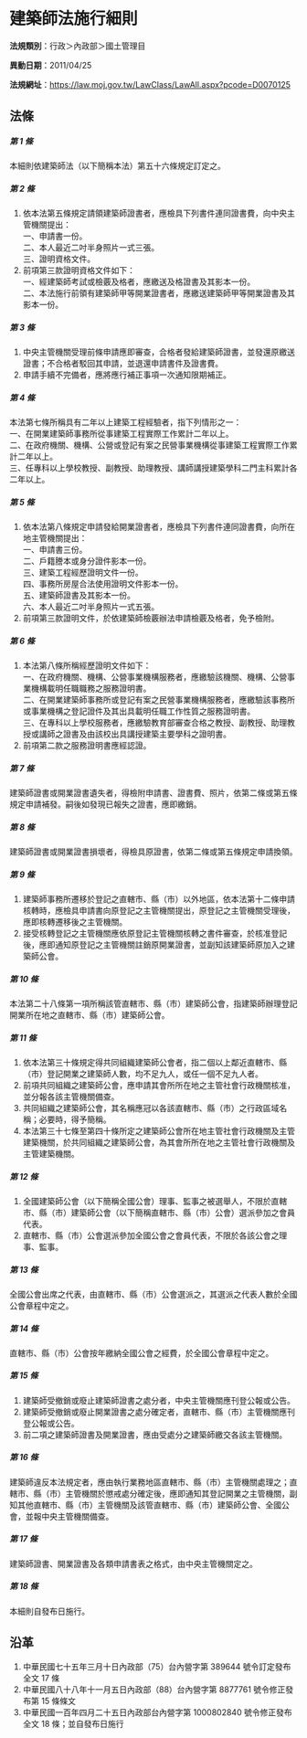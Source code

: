 # 建築師法施行細則


**法規類別**：行政＞內政部＞國土管理目

**異動日期**：2011/04/25  

**法規網址**：https://law.moj.gov.tw/LawClass/LawAll.aspx?pcode=D0070125



## 法條
##### 第 1 條
本細則依建築師法（以下簡稱本法）第五十六條規定訂定之。

##### 第 2 條
1. 依本法第五條規定請領建築師證書者，應檢具下列書件連同證書費，向中央主管機關提出：  
一、申請書一份。  
二、本人最近二吋半身照片一式三張。  
三、證明資格文件。
1. 前項第三款證明資格文件如下：  
一、經建築師考試或檢覈及格者，應繳送及格證書及其影本一份。  
二、本法施行前領有建築師甲等開業證書者，應繳送建築師甲等開業證書及其影本一份。

##### 第 3 條
1. 中央主管機關受理前條申請應即審查，合格者發給建築師證書，並發還原繳送證書；不合格者駁回其申請，並退還申請書件及證書費。
1. 申請手續不完備者，應將應行補正事項一次通知限期補正。

##### 第 4 條
本法第七條所稱具有二年以上建築工程經驗者，指下列情形之一：  
一、在開業建築師事務所從事建築工程實際工作累計二年以上。  
二、在政府機關、機構、公營或登記有案之民營事業機構從事建築工程實際工作累計二年以上。  
三、任專科以上學校教授、副教授、助理教授、講師講授建築學科二門主科累計各二年以上。

##### 第 5 條
1. 依本法第八條規定申請發給開業證書者，應檢具下列書件連同證書費，向所在地主管機關提出：  
一、申請書三份。  
二、戶籍謄本或身分證件影本一份。  
三、建築工程經歷證明文件一份。  
四、事務所房屋合法使用證明文件影本一份。  
五、建築師證書及其影本一份。  
六、本人最近二吋半身照片一式五張。
1. 前項第三款證明文件，於依建築師檢覈辦法申請檢覈及格者，免予檢附。

##### 第 6 條
1. 本法第八條所稱經歷證明文件如下：  
一、在政府機關、機構、公營事業機構服務者，應繳驗該機關、機構、公營事業機構載明任職職務之服務證明書。  
二、在開業建築師事務所或登記有案之民營事業機構服務者，應繳驗該事務所或事業機構之登記證件及其出具載明任職工作性質之服務證明書。  
三、在專科以上學校服務者，應繳驗教育部審查合格之教授、副教授、助理教授或講師之證書及由該校出具講授建築主要學科之證明書。
1. 前項第二款之服務證明書應經認證。

##### 第 7 條
建築師證書或開業證書遺失者，得檢附申請書、證書費、照片，依第二條或第五條規定申請補發。嗣後如發現已報失之證書，應即繳銷。

##### 第 8 條
建築師證書或開業證書損壞者，得檢具原證書，依第二條或第五條規定申請換領。

##### 第 9 條
1. 建築師事務所遷移於登記之直轄市、縣（市）以外地區，依本法第十二條申請核轉時，應檢具申請書向原登記之主管機關提出，原登記之主管機關受理後，應即核轉遷移後之主管機關。
1. 接受核轉登記之主管機關應依原登記主管機關核轉之書件審查，於核准登記後，應即通知原登記之主管機關註銷原開業證書，並副知該建築師原加入之建築師公會。

##### 第 10 條
本法第二十八條第一項所稱該管直轄市、縣（市）建築師公會，指建築師辦理登記開業所在地之直轄市、縣（市）建築師公會。

##### 第 11 條
1. 依本法第三十條規定得共同組織建築師公會者，指二個以上鄰近直轄市、縣（市）登記開業之建築師人數，均不足九人，或任一個不足九人者。
1. 前項共同組織之建築師公會，應申請其會所所在地之主管社會行政機關核准，並分報各該主管機關備查。
1. 共同組織之建築師公會，其名稱應冠以各該直轄市、縣（市）之行政區域名稱；必要時，得予簡稱。
1. 本法第三十七條至第四十條所定之建築師公會所在地主管社會行政機關及主管建築機關，於共同組織之建築師公會，為其會所所在地之主管社會行政機關及主管建築機關。

##### 第 12 條
1. 全國建築師公會（以下簡稱全國公會）理事、監事之被選舉人，不限於直轄市、縣（市）建築師公會（以下簡稱直轄市、縣（市）公會）選派參加之會員代表。
1. 直轄市、縣（市）公會選派參加全國公會之會員代表，不限於各該公會之理事、監事。

##### 第 13 條
全國公會出席之代表，由直轄市、縣（市）公會選派之，其選派之代表人數於全國公會章程中定之。

##### 第 14 條
直轄市、縣（市）公會按年繳納全國公會之經費，於全國公會章程中定之。

##### 第 15 條
1. 建築師受撤銷或廢止建築師證書之處分者，中央主管機關應刊登公報或公告。
1. 建築師受撤銷或廢止開業證書之處分確定者，直轄市、縣（市）主管機關應刊登公報或公告。
1. 前二項之建築師證書及開業證書，應由受處分之建築師繳交各該主管機關。

##### 第 16 條
建築師違反本法規定者，應由執行業務地區直轄市、縣（市）主管機關處理之；直轄市、縣（市）主管機關於懲戒處分確定後，應即通知其登記開業之主管機關，副知其他直轄市、縣（市）主管機關及該管直轄市、縣（市）建築師公會、全國公會，並報中央主管機關備查。

##### 第 17 條
建築師證書、開業證書及各類申請書表之格式，由中央主管機關定之。

##### 第 18 條
本細則自發布日施行。

## 沿革
1. 中華民國七十五年三月十日內政部（75）台內營字第 389644 號令訂定發布全文 17 條
1. 中華民國八十八年十一月五日內政部（88）台內營字第 8877761  號令修正發布第 15 條條文
1. 中華民國一百年四月二十五日內政部台內營字第 1000802840 號令修正發布全文 18 條；並自發布日施行
